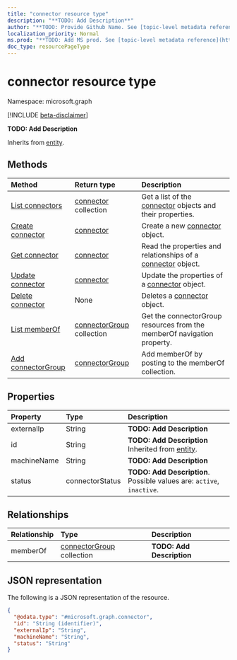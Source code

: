 ```yaml
---
title: "connector resource type"
description: "**TODO: Add Description**"
author: "**TODO: Provide Github Name. See [topic-level metadata reference](https://msgo.azurewebsites.net/add/document/guidelines/metadata.html#topic-level-metadata)**"
localization_priority: Normal
ms.prod: "**TODO: Add MS prod. See [topic-level metadata reference](https://msgo.azurewebsites.net/add/document/guidelines/metadata.html#topic-level-metadata)**"
doc_type: resourcePageType
---
```


# connector resource type

Namespace: microsoft.graph

[!INCLUDE [beta-disclaimer](../../includes/beta-disclaimer.md)]

**TODO: Add Description**


Inherits from [entity](../resources/entity.md).

## Methods
|Method|Return type|Description|
|:---|:---|:---|
|[List connectors](../api/connector-list.md)|[connector](../resources/connector.md) collection|Get a list of the [connector](../resources/connector.md) objects and their properties.|
|[Create connector](../api/connector-create.md)|[connector](../resources/connector.md)|Create a new [connector](../resources/connector.md) object.|
|[Get connector](../api/connector-get.md)|[connector](../resources/connector.md)|Read the properties and relationships of a [connector](../resources/connector.md) object.|
|[Update connector](../api/connector-update.md)|[connector](../resources/connector.md)|Update the properties of a [connector](../resources/connector.md) object.|
|[Delete connector](../api/connector-delete.md)|None|Deletes a [connector](../resources/connector.md) object.|
|[List memberOf](../api/connector-list-memberof.md)|[connectorGroup](../resources/connectorgroup.md) collection|Get the connectorGroup resources from the memberOf navigation property.|
|[Add connectorGroup](../api/connector-post-memberof.md)|[connectorGroup](../resources/connectorgroup.md)|Add memberOf by posting to the memberOf collection.|

## Properties
|Property|Type|Description|
|:---|:---|:---|
|externalIp|String|**TODO: Add Description**|
|id|String|**TODO: Add Description** Inherited from [entity](../resources/entity.md).|
|machineName|String|**TODO: Add Description**|
|status|connectorStatus|**TODO: Add Description**. Possible values are: `active`, `inactive`.|

## Relationships
|Relationship|Type|Description|
|:---|:---|:---|
|memberOf|[connectorGroup](../resources/connectorgroup.md) collection|**TODO: Add Description**|

## JSON representation
The following is a JSON representation of the resource.
<!-- {
  "blockType": "resource",
  "keyProperty": "id",
  "@odata.type": "microsoft.graph.connector",
  "baseType": "microsoft.graph.entity",
  "openType": false
}
-->
``` json
{
  "@odata.type": "#microsoft.graph.connector",
  "id": "String (identifier)",
  "externalIp": "String",
  "machineName": "String",
  "status": "String"
}
```

